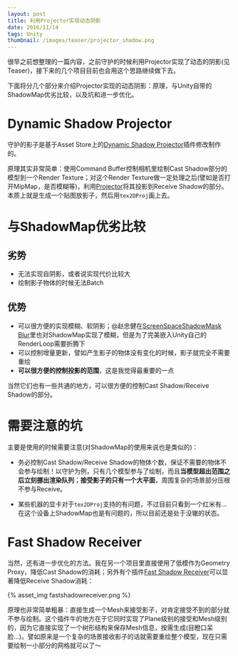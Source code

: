 ```yaml
---
layout: post
title: 利用Projector实现动态阴影
date: 2016/11/14
tags: Unity
thumbnail: /images/teaser/projector_shadow.png
---
```


很早之前想整理的一篇内容，之前守护的时候利用Projector实现了动态的阴影(见Teaser)，接下来的几个项目目前也会用这个思路继续做下去。

<!--more-->

下面将分几个部分来介绍Projector实现的动态阴影：原理，与Unity自带的ShadowMap优劣比较，以及坑和进一步优化。

# Dynamic Shadow Projector

守护的影子是基于Asset Store上的[Dynamic Shadow Projector](https://www.assetstore.unity3d.com/en/#!/content/35558)插件修改制作的。

原理其实非常简单：使用Command Buffer控制相机里绘制Cast Shadow部分的模型到一个Render Texture；对这个Render Texture做一定处理之后(譬如是否打开MipMap，是否模糊等)，利用[Projector](https://docs.unity3d.com/Manual/class-Projector.html)将其投影到Receive Shadow的部分。本质上就是生成一个贴图放影子，然后用`tex2DProj`画上去。

# 与ShadowMap优劣比较

## 劣势

- 无法实现自阴影，或者说实现代价比较大
- 绘制影子物体的时候无法Batch

## 优势

- 可以很方便的实现模糊、软阴影；@赵忠健在[ScreenSpaceShadowMask Blur](http://blog.uwa4d.com/archives/ScreenSpaceShadowMaskBlur.html)里也对ShadowMap实现了模糊，但是为了完美嵌入Unity自己的RenderLoop需要折腾下
- 可以控制增量更新，譬如产生影子的物体没有变化的时候，影子就完全不需要重绘
- **可以很方便的控制投影的范围**，这是我觉得最重要的一点

当然它们也有一些共通的地方，可以很方便的控制Cast Shadow/Receive Shadow的部分。

# 需要注意的坑

主要是使用的时候需要注意(对ShadowMap的使用来说也是类似的)：

- 务必控制Cast Shadow/Receive Shadow的物体个数，保证不需要的物体不会参与绘制！以守护为例，只有几个模型参与了绘制，而且**当模型超出范围之后立刻挪出渲染队列**；**接受影子的只有一个大平面**，周围复杂的场景部分压根不参与Receive。

- 某些机器的显卡对于`tex2DProj`支持的有问题，不过目前只看到一个红米有...在这个设备上ShadowMap也是有问题的，所以目前还是处于没辙的状态。

# Fast Shadow Receiver

当然，还有进一步优化的方法。我在另一个项目里直接使用了低模作为Geometry Proxy，降低Cast Shadow的消耗；另外有个插件[Fast Shadow Receiver](https://www.assetstore.unity3d.com/en/#!/content/20094)可以显著降低Receive Shadow消耗：

{% asset_img fastshadowreceiver.png %}

原理也非常简单粗暴：直接生成一个Mesh来接受影子，对肯定接受不到的部分就不参与绘制。这个插件牛的地方在于它同时实现了Plane级别的接受和Mesh级别的，因为它直接实现了一个树形结构来保存Mesh信息，按需生成(目瞪口呆脸...)。譬如原来是一个复杂的场景接收影子的话就需要重绘整个模型，现在只需要绘制一小部分的网格就可以了～